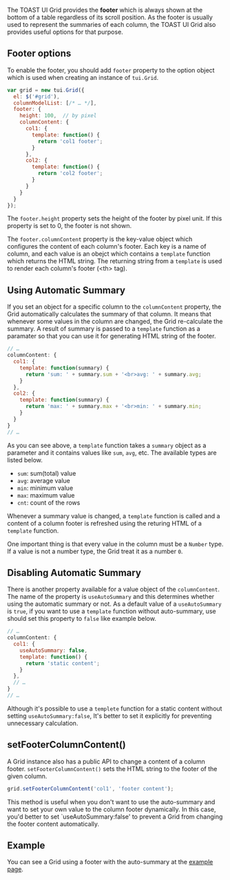 The TOAST UI Grid provides the **footer** which is always shown at the bottom of a table regardless of its scroll position. As the footer is usually used to represent the summaries of each column, the TOAST UI Grid also provides useful options for that purpose. 

## Footer options

To enable the footer, you should add `footer` property to the option object which is used when creating an instance of `tui.Grid`.

```javascript
var grid = new tui.Grid({
  el: $('#grid'),
  columnModelList: [/* … */],
  footer: {
    height: 100,  // by pixel
    columnContent: {
      col1: {
        template: function() {
          return 'col1 footer';
        }
      },
      col2: {
        template: function() {
          return 'col2 footer';
        }
      }
    }
  }
});
```

The `footer.height` property sets the height of the footer by pixel unit. If this property is set to 0, the footer is not shown. 

The `footer.columnContent` property is the key-value object which configures the content of each column's footer. Each key is a name of column, and each value is an obejct which contains a `template` function which returns the HTML string. The returning string from a `template` is used to render each column's footer (&lt;th&gt; tag).

## Using Automatic Summary

If you set an object for a specific column to the `columnContent` property, the Grid automatically calculates the summary of that column. It means that whenever some values in the column are changed, the Grid re-calculate the summary. A result of summary is passed to a `template` function as a paramater so that you can use it for generating HTML string of the footer.

```javascript
// …
columnContent: {
  col1: {
    template: function(summary) {
      return 'sum: ' + summary.sum + '<br>avg: ' + summary.avg;
    }
  },
  col2: {
    template: function(summary) {
      return 'max: ' + summary.max + '<br>min: ' + summary.min;
    }
  }
}
// …
```

As you can see above, a `template` function takes a `summary` object as a parameter and it contains values like `sum`, `avg`, etc. The available types are listed below.

- `sum`: sum(total) value
- `avg`: average value
- `min`: minimum value
- `max`: maximum value
- `cnt`: count of the rows

Whenever a summary value is changed, a `template` function is called and a content of a column footer is refreshed using the returing HTML of a `template` function.

One important thing is that every value in the column must be a `Number` type. If a value is not a number type, the Grid treat it as a number `0`. 


## Disabling Automatic Summary

There is another property available for a value object of the `columnContent`. The name of the property is `useAutoSummary` and this determines whether using the automatic summary or not. As a default value of a `useAutoSummary` is `true`, if you want to use a `template` function without auto-summary, use should set this property to `false` like example below.

```javascript
// …
columnContent: {
  col1: {
    useAutoSummary: false,
    template: function() {
      return 'static content';
    }
  },
  // …
}
// …
```

Although it's possible to use a `templete` function for a static content without setting `useAutoSummary:false`, It's better to set it explicitly for preventing unnecessary calculation.

## setFooterColumnContent()

A Grid instance also has a public API to change a content of a column footer. `setFooterColumnContent()` sets the HTML string to the footer of the given column. 

```javascript
grid.setFooterColumnContent('col1', 'footer content');
```

This method is useful when you don't want to use the auto-summary and want to set your own value to the column footer dynamically. In this case, you'd better to set `useAutoSummary:false' to prevent a Grid from changing the footer content automatically.

## Example

You can see a Grid using a footer with the auto-summary at the [example page](http://nhnent.github.io/tui.grid/1.9.0/tutorial-example6.html).